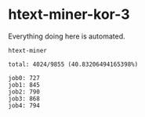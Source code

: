 # htext-miner-kor-3

Everything doing here is automated.

```
htext-miner

total: 4024/9855 (40.83206494165398%)

job0: 727
job1: 845
job2: 790
job3: 868
job4: 794
```